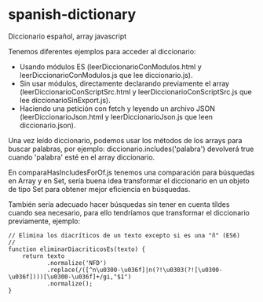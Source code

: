 # spanish-dictionary
Diccionario español, array javascript

Tenemos diferentes ejemplos para acceder al diccionario:
- Usando módulos ES (leerDiccionarioConModulos.html y leerDiccionarioConModulos.js que lee diccionario.js).
- Sin usar módulos, directamente declarando previamente el array (leerDiccionarioConScriptSrc.html y leerDiccionarioConScriptSrc.js que lee diccionarioSinExport.js).
- Haciendo una petición con fetch y leyendo un archivo JSON (leerDiccionarioJson.html y leerDiccionarioJson.js que leen diccionario.json).

Una vez leído diccionario, podemos usar los métodos de los arrays para buscar palabras, por ejemplo:
diccionario.includes('palabra') devolverá true cuando 'palabra' esté en el array diccionario.

En comparaHasIncludesForOf.js tenemos una comparación para búsquedas en Array y en Set, sería buena idea transformar el diccionario en un objeto de tipo Set para obtener mejor eficiencia en búsquedas.

También sería adecuado hacer búsquedas sin tener en cuenta tíldes cuando sea necesario, para ello tendríamos que transformar el diccionario previamente, ejemplo:
```
// Elimina los diacríticos de un texto excepto si es una "ñ" (ES6)
//
function eliminarDiacriticosEs(texto) {
    return texto
           .normalize('NFD')
           .replace(/([^n\u0300-\u036f]|n(?!\u0303(?![\u0300-\u036f])))[\u0300-\u036f]+/gi,"$1")
           .normalize();
}
```
